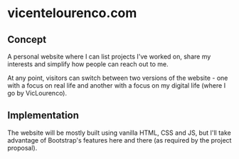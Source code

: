 # vicentelourenco.com

## Concept
A personal website where I can list projects I've worked on,
share my interests and simplify how people can reach out to me.

At any point, visitors can switch between two versions of the website -
one with a focus on real life and another with a focus on my digital life
(where I go by VicLourenco).

## Implementation
The website will be mostly built using vanilla HTML, CSS and JS,
but I'll take advantage of Bootstrap's features here and there
(as required by the project proposal).
